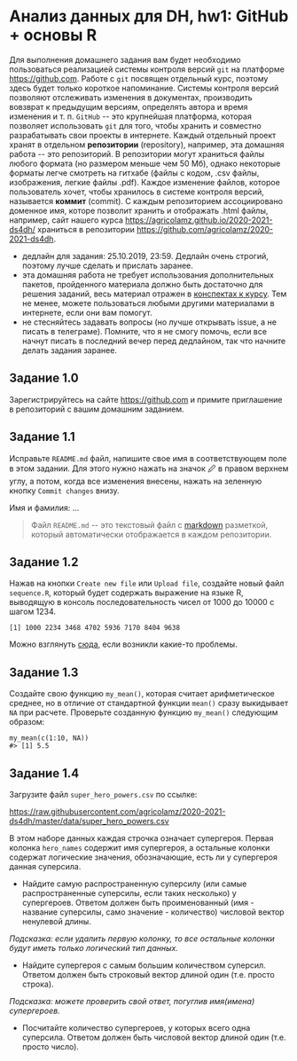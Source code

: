 # Анализ данных для DH, hw1: GitHub + основы R

Для выполнения домашнего задания вам будет необходимо пользоваться реализацией системы контроля версий `git` на платформе <https://github.com>. Работе с `git` посвящен отдельный курс, поэтому здесь будет только короткое напоминание. Системы контроля версий позволяют отслеживать изменения в документах, производить вовзврат к предыдущим версиям, определять автора и время изменения и т. п. `GitHub` -- это крупнейшая платформа, которая позволяет использовать `git` для того, чтобы хранить и совместно разрабатывать свои проекты в интернете. Каждый отдельный проект хранят в отдельном **репозитории** (repository), например, эта домашняя работа -- это репозиторий. В репозитории могут храниться файлы любого формата (но размером меньше чем 50 Мб), однако некоторые форматы легче смотреть на гитхабе (файлы с кодом, .csv файлы, изображения, легкие файлы .pdf). Каждое изменение файлов, которое пользователь хочет, чтобы хранилось в системе контроля версий, называется **коммит** (commit). С каждым репозиторием ассоциировано доменное имя, которе позволит хранить и отображать .html файлы, например, сайт нашего курса <https://agricolamz.github.io/2020-2021-ds4dh/> храниться в репозитории <https://github.com/agricolamz/2020-2021-ds4dh>.

* дедлайн для задания: 25.10.2019, 23:59. Дедлайн очень строгий, поэтому лучше сделать и прислать заранее.
* эта домашняя работа не требует использования дополнительных пакетов, пройденного материала должно быть достаточно для решения заданий, весь материал отражен в [конспектах к курсу](https://agricolamz.github.io/2020-2021-ds4dh/). Тем не менее, можете пользоваться любыми другими материалами в интернете, если они вам помогут.
* не стесняйтесь задавать вопросы (но лучше открывать issue, а не писать в телеграме). Помните, что я не смогу помочь, если все начнут писать в последний вечер перед дедлайном, так что начните делать задания заранее.



## Задание 1.0
Зарегистрируйтесь на сайте <https://github.com> и примите приглашение в репозиторий с вашим домашним заданием.

## Задание 1.1
Исправьте `README.md` файл, напишите свое имя в соответствующем поле в этом задании. Для этого нужно нажать на значок 🖉 в правом верхнем углу, а потом, когда все изменения внесены, нажать на зеленную кнопку `Commit changes` внизу.

Имя и фамилия: ...

> Файл `README.md` -- это текстовый файл с [markdown](https://ru.wikipedia.org/wiki/Markdown) разметкой, который автоматически отображается в каждом репозитории.

## Задание 1.2
Нажав на кнопки `Create new file` или `Upload file`, cоздайте новый файл `sequence.R`, который будет содержать выражение на языке R, выводящую в консоль последовательность чисел от 1000 до 10000 с шагом 1234.

```
[1] 1000 2234 3468 4702 5936 7170 8404 9638
```

Можно взглянуть [сюда](https://github.blog/2012-12-05-creating-files-on-github/), если возникли какие-то проблемы.

## Задание 1.3
Создайте свою функцию `my_mean()`, которая считает арифметическое среднее, но в отличие от стандартной функции `mean()` сразу выкидывает `NA` при расчете. Проверьте созданную функцию `my_mean()` следующим образом:

```
my_mean(c(1:10, NA))
#> [1] 5.5
```

## Задание 1.4

Загрузите файл `super_hero_powers.csv` по ссылке: 

https://raw.githubusercontent.com/agricolamz/2020-2021-ds4dh/master/data/super_hero_powers.csv

В этом наборе данных каждая строчка означает супергероя. Первая колонка `hero_names` содержит имя супергероя, а остальные колонки содержат логические значения, обозначающие, есть ли у супергероя данная суперсила. 

- Найдите самую распространенную суперсилу (или самые распространенные суперсилы, если таких несколько) у супергероев. Ответом должен быть проименованный (имя - название суперсилы, само значение - количество) числовой вектор ненулевой длины.

*Подсказка: если удалить первую колонку, то все остальные колонки будут иметь только логический тип данных.*

- Найдите супергероя с самым большим количеством суперсил. Ответом должен быть строковый вектор длиной один (т.е. просто строка).

*Подсказка: можете проверить свой ответ, погуглив имя(имена) супергероев.*

- Посчитайте количество супергероев, у которых всего одна суперсила. Ответом должен быть числовой вектор длиной один (т.е. просто число).


